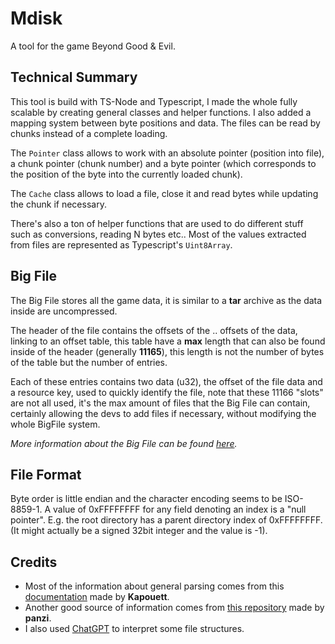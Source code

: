 # Mdisk
A tool for the game Beyond Good & Evil.


Technical Summary
-----------------
This tool is build with TS-Node and Typescript, I made the whole fully scalable by creating
general classes and helper functions. I also added a mapping system between byte positions
and data. The files can be read by chunks instead of a complete loading.

The `Pointer` class allows to work with an absolute pointer (position into file),
a chunk pointer (chunk number) and a byte pointer (which corresponds to the position
of the byte into the currently loaded chunk).

The `Cache` class allows to load a file, close it and read bytes while updating the chunk if necessary.

There's also a ton of helper functions that are used to do different stuff such as conversions,
reading N bytes etc.. Most of the values extracted from files are represented as Typescript's `Uint8Array`.


Big File
--------
The Big File stores all the game data, it is similar to a **tar** archive as the data inside are
uncompressed.

The header of the file contains the offsets of the .. offsets of the data, linking to an offset table,
this table have a **max** length that can also be found inside of the header (generally **11165**),
this length is not the number of bytes of the table but the number of entries.

Each of these entries contains two data (u32), the offset of the file data and a resource key,
used to quickly identify the file, note that these 11166 "slots" are not all used,
it's the max amount of files that the Big File can contain, certainly allowing the devs to
add files if necessary, without modifying the whole BigFile system.

*More information about the Big File can be found [here](https://gitlab.com/Kapouett/bge-formats-doc/-/blob/master/BigFile.md).*


File Format
-----------
Byte order is little endian and the character encoding seems to be ISO-8859-1.
A value of 0xFFFFFFFF for any field denoting an index is a "null pointer". E.g.
the root directory has a parent directory index of 0xFFFFFFFF. (It might actually
be a signed 32bit integer and the value is -1).


Credits
-------
* Most of the information about general parsing comes from this [documentation](https://gitlab.com/Kapouett/bge-formats-doc) made by **Kapouett**.
* Another good source of information comes from [this repository](https://github.com/panzi/bgebf) made by **panzi**.
* I also used [ChatGPT](https://chat.openai.com/chat) to interpret some file structures.